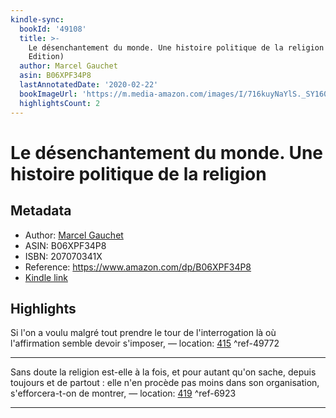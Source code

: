 ```yaml
---
kindle-sync:
  bookId: '49108'
  title: >-
    Le désenchantement du monde. Une histoire politique de la religion (French
    Edition)
  author: Marcel Gauchet
  asin: B06XPF34P8
  lastAnnotatedDate: '2020-02-22'
  bookImageUrl: 'https://m.media-amazon.com/images/I/716kuyNaYlS._SY160.jpg'
  highlightsCount: 2
---
```

# Le désenchantement du monde. Une histoire politique de la religion
## Metadata
* Author: [Marcel Gauchet](https://www.amazon.comundefined)
* ASIN: B06XPF34P8
* ISBN: 207070341X
* Reference: https://www.amazon.com/dp/B06XPF34P8
* [Kindle link](kindle://book?action=open&asin=B06XPF34P8)

## Highlights
Si l'on a voulu malgré tout prendre le tour de l'interrogation là où l'affirmation semble devoir s'imposer, — location: [415](kindle://book?action=open&asin=B06XPF34P8&location=415) ^ref-49772

---
Sans doute la religion est-elle à la fois, et pour autant qu'on sache, depuis toujours et de partout : elle n'en procède pas moins dans son organisation, s'efforcera-t-on de montrer, — location: [419](kindle://book?action=open&asin=B06XPF34P8&location=419) ^ref-6923

---
